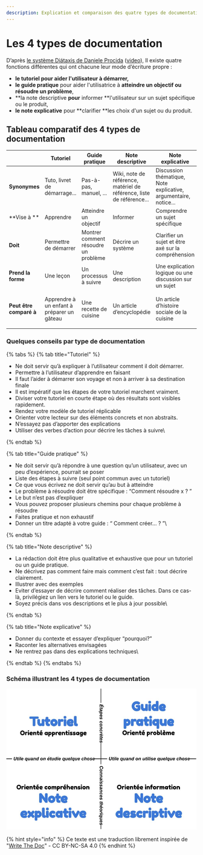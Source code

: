 ```yaml
---
description: Explication et comparaison des quatre types de documentation.
---
```


# Les 4 types de documentation

D’après [le système Diátaxis de Daniele Procida](https://diataxis.fr/) ([video](https://www.writethedocs.org/videos/eu/2017/the-four-kinds-of-documentation-and-why-you-need-to-understand-what-they-are-daniele-procida/)), Il existe quatre fonctions différentes qui ont chacune leur mode d’écriture propre :

* **le tutoriel **pour aider l'utilisateur à** démarrer,**
* **le guide pratique** pour aider l'utilisatrice à **atteindre un objectif ou résoudre un problème**,
* **la note descriptive **pour** informer **l'utilisateur sur un sujet spécifique ou le produit,
* **le note explicative** pour **clarifier **les choix d'un sujet ou du produit.

## Tableau comparatif des 4 types de documentation

|                         | **Tutoriel**                               | **Guide pratique**                   | **Note descriptive**                                                  | **Note explicative**                                                    |
| ----------------------- | ------------------------------------------ | ------------------------------------ | --------------------------------------------------------------------- | ----------------------------------------------------------------------- |
| **Synonymes**           | Tuto, livret de démarrage...               | Pas-à-pas, manuel, ...               | Wiki, note de référence, matériel de référence, liste de référence... | Discussion thématique, Note explicative, argumentaire, notice...        |
| **Vise à **             | Apprendre                                  | Atteindre un objectif                | Informer                                                              | Comprendre un sujet spécifique                                          |
| **Doit**                | Permettre de démarrer                      | Montrer comment résoudre un problème | Décrire un système                                                    | Clarifier un sujet et être axé sur la compréhension                     |
| **Prend la forme**      | Une leçon                                  | Un processus à suivre                | Une description                                                       | Une explication logique ou une discussion sur un sujet                  |
| **Peut être comparé à** | Apprendre à un enfant à préparer un gâteau | Une recette de cuisine               | Un article d’encyclopédie                                             | <p>Un article d’histoire sociale de la cuisine<br><strong></strong></p> |

### Quelques conseils par type de documentation

{% tabs %}
{% tab title="Tutoriel" %}
* Ne doit servir qu’à expliquer à l’utilisateur comment il doit démarrer.
* Permettre à l’utilisateur d’apprendre en faisant
* Il faut l’aider à démarrer son voyage et non à arriver à sa destination finale
* Il est impératif que les étapes de votre tutoriel marchent vraiment.
* Diviser votre tutoriel en courte étape où des résultats sont visibles rapidement.
* Rendez votre modèle de tutoriel réplicable
* Orienter votre lecteur sur des éléments concrets et non abstraits.
* N’essayez pas d’apporter des explications
* Utiliser des verbes d’action pour décrire les tâches à suivre\

{% endtab %}

{% tab title="Guide pratique" %}
* Ne doit servir qu’à répondre à une question qu’un utilisateur, avec un peu d’expérience, pourrait se poser
* Liste des étapes à suivre (seul point commun avec un tutoriel)
* Ce que vous écrivez ne doit servir qu’au but à atteindre
* Le problème à résoudre doit être spécifique : “Comment résoudre x ? ”
* Le but n’est pas d’expliquer
* Vous pouvez proposer plusieurs chemins pour chaque problème à résoudre
* Faites pratique et non exhaustif
* Donner un titre adapté à votre guide : “ Comment créer… ? ”\

{% endtab %}

{% tab title="Note descriptive" %}
* La rédaction doit être plus qualitative et exhaustive que pour un tutoriel ou un guide pratique.
* Ne décrivez pas comment faire mais comment c’est fait : tout décrire clairement.
* Illustrer avec des exemples
* Eviter d’essayer de décrire comment réaliser des tâches. Dans ce cas-là, privilégiez un lien vers le tutoriel ou le guide.
* Soyez précis dans vos descriptions et le plus à jour possible\

{% endtab %}

{% tab title="Note explicative" %}
* Donner du contexte et essayer d’expliquer “pourquoi?”
* Raconter les alternatives envisagées
* Ne rentrez pas dans des explications techniques\

{% endtab %}
{% endtabs %}

### Schéma illustrant les 4 types de documentation

![](../../../../.gitbook/assets/4-formes-de-documentation-4-.jpg)

{% hint style="info" %}
Ce texte est une traduction librement inspirée de "[Write The Doc](https://www.writethedocs.org/videos/eu/2017/the-four-kinds-of-documentation-and-why-you-need-to-understand-what-they-are-daniele-procida/)" - CC BY-NC-SA 4.0
{% endhint %}
